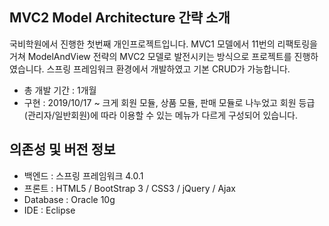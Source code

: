 ## MVC2 Model Architecture 간략 소개
국비학원에서 진행한 첫번째 개인프로젝트입니다.
MVC1 모델에서 11번의 리팩토링을 거쳐 ModelAndView 전략의 MVC2 모델로 발전시키는 방식으로 프로젝트를 진행하였습니다.
스프링 프레임워크 환경에서 개발하였고 기본 CRUD가 가능합니다.

+ 총 개발 기간 : 1개월
+ 구현 : 2019/10/17 ~ 
크게 회원 모듈, 상품 모듈, 판매 모듈로 나누었고 회원 등급(관리자/일반회원)에 따라 이용할 수 있는 메뉴가 다르게 구성되어 있습니다.

 



## 의존성 및 버전 정보
+ 백엔드 : 스프링 프레임워크 4.0.1
+ 프론트 : HTML5 / BootStrap 3 / CSS3 / jQuery / Ajax 
+ Database : Oracle 10g
+ IDE : Eclipse 
